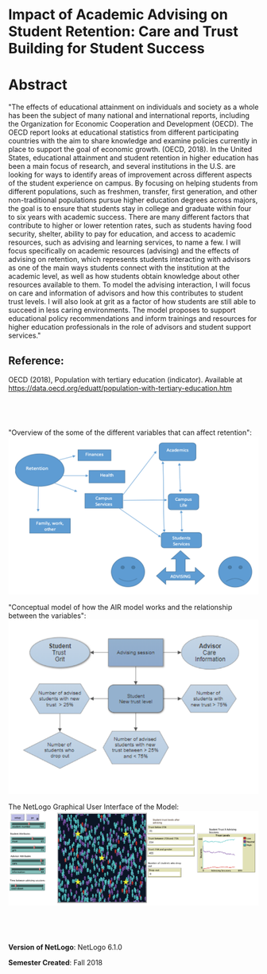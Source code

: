 # Impact of Academic Advising on Student Retention: Care and Trust Building for Student Success


# Abstract
"The effects of educational attainment on individuals and society as a whole has been the subject of many national and international reports, including the Organization for Economic Cooperation and Development (OECD). The OECD report looks at educational statistics from different participating countries with the aim to share knowledge and examine policies currently in place to support the goal of economic growth. (OECD, 2018). In the United States, educational attainment and student retention in higher education has been a main focus of research, and several institutions in the U.S. are looking for ways to identify areas of improvement across different aspects of the student experience on campus. By focusing on helping students from different populations, such as freshmen, transfer, first generation, and other non-traditional populations pursue higher education degrees across majors, the goal is to ensure that students stay in college and graduate within four to six years with academic success. There are many different factors that contribute to higher or lower retention rates, such as students having food security, shelter, ability to pay for education, and access to academic resources, such as advising and learning services, to name a few. I will focus specifically on academic resources (advising) and the effects of advising on retention, which represents students interacting with advisors as one of the main ways students connect with the institution at the academic level, as well as how students obtain knowledge about other resources available to them. To model the advising interaction, I will focus on care and information of advisors and how this contributes to student trust levels. I will also look at grit as a factor of how students are still able to succeed in less caring environments. The model proposes to support educational policy recommendations and inform trainings and resources for higher education professionals in the role of advisors and student support services." 


## Reference:
OECD (2018), Population with tertiary education (indicator). Available at <https://data.oecd.org/eduatt/population-with-tertiary-education.htm>

## &nbsp;
"Overview of the some of the different variables that can affect retention":
![retention varables](Retention.png)

"Conceptual model of how the AIR model works and the relationship between the variables":
![model](model.png)

The NetLogo Graphical User Interface of the Model: 
![The NetLogo Graphical User Interface](GUI.png)

## &nbsp;

**Version of NetLogo**: NetLogo 6.1.0

**Semester Created**: Fall 2018

